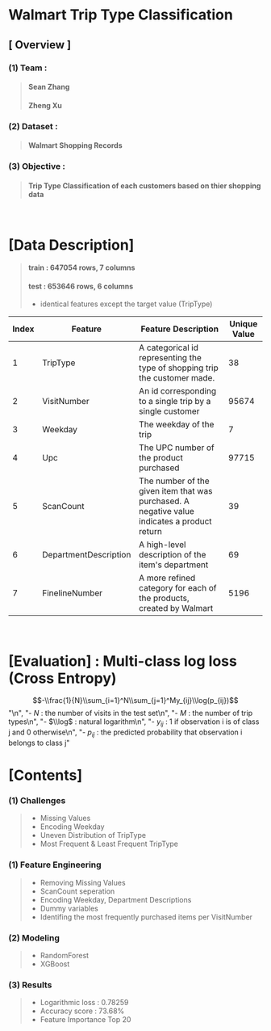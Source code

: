 # Walmart Trip Type Classification
## [ Overview ]
### (1) Team : 
> #### Sean Zhang
> #### Zheng Xu
### (2) Dataset :
> #### Walmart Shopping Records

### (3) Objective :
> #### Trip Type Classification of each customers based on thier shopping data

<br>

# [Data Description]

> #### train : 647054 rows, 7 columns
> #### test : 653646 rows, 6 columns
> - identical features except the target value (TripType)

| Index | Feature               | Feature Description                                  | Unique Value |
|-------|-----------------------|----------------------------------------------|--------|
| 1     | TripType              | A categorical id representing the type of shopping trip the customer made.                                       | 38     |
| 2     | VisitNumber           | An id corresponding to a single trip by a single customer                              | 95674  |
| 3     | Weekday               | The weekday of the trip                    | 7      |
| 4     | Upc                   | The UPC number of the product purchased                  | 97715  |
| 5     | ScanCount             | The number of the given item that was purchased. A negative value indicates a product return          | 39     |
| 6     | DepartmentDescription | A high-level description of the item's department                                | 69     |
| 7     | FinelineNumber        | A more refined category for each of the products, created by Walmart | 5196   |


<br>

# [Evaluation] : Multi-class log loss (Cross Entropy)
$$-\\frac{1}{N}\\sum_{i=1}^N\\sum_{j=1}^My_{ij}\\log(p_{ij})$$
    "\n",
    "- $N$ : the number of visits in the test set\n",
    "- $M$ : the number of trip types\n",
    "- $\\log$ : natural logarithm\n",
    "- $y_{ij}$ : 1 if observation i is of class j and 0 otherwise\n",
    "- $p_{ij}$ : the predicted probability that observation i belongs to class j"
<br>

# [Contents]

### (1) Challenges
> - Missing Values
> - Encoding Weekday
> - Uneven Distribution of TripType
> - Most Frequent & Least Frequent TripType

### (1) Feature Engineering
> - Removing Missing Values
> - ScanCount seperation
> - Encoding Weekday, Department Descriptions
> - Dummy variables
> - Identifing the most frequently purchased items per VisitNumber

### (2) Modeling
> - RandomForest
> - XGBoost

### (3) Results
> - Logarithmic loss : 0.78259
> - Accuracy score : 73.68%
> - Feature Importance Top 20

